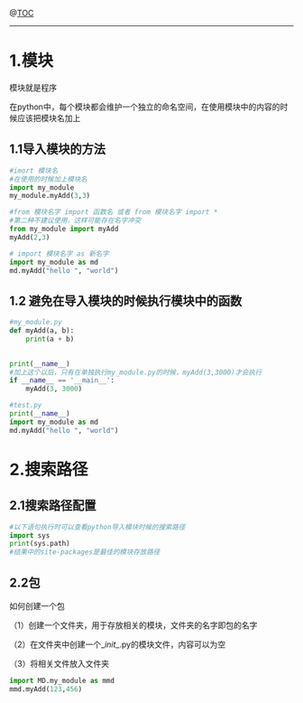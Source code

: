 @[TOC](文章目录)

___

# 1.模块

模块就是程序

在python中，每个模块都会维护一个独立的命名空间，在使用模块中的内容的时候应该把模块名加上

## 1.1导入模块的方法

```python
#imort 模块名
#在使用的时候加上模块名
import my_module
my_module.myAdd(3,3)
```

```python
#from 模块名字 import 函数名 或者 from 模块名字 import *
#第二种不建议使用，这样可能存在名字冲突
from my_module import myAdd
myAdd(2,3)
```

```python
# import 模块名字 as 新名字
import my_module as md
md.myAdd("hello ", "world")
```

## 1.2 避免在导入模块的时候执行模块中的函数

```python
#my_module.py
def myAdd(a, b):
    print(a + b)
    

print(__name__)
#加上这个以后，只有在单独执行my_module.py的时候，myAdd(3,3000)才会执行
if __name__ == '__main__':
    myAdd(3, 3000)  
```

```python
#test.py
print(__name__)
import my_module as md
md.myAdd("hello ", "world")
```



# 2.搜索路径

## 2.1搜索路径配置

```python
#以下语句执行时可以查看python导入模块时候的搜索路径
import sys
print(sys.path)
#结果中的site-packages是最佳的模块存放路径

```

## 2.2包

如何创建一个包

（1）创建一个文件夹，用于存放相关的模块，文件夹的名字即包的名字

（2）在文件夹中创建一个\__init__.py的模块文件，内容可以为空

（3）将相关文件放入文件夹

```python
import MD.my_module as mmd
mmd.myAdd(123,456)
```